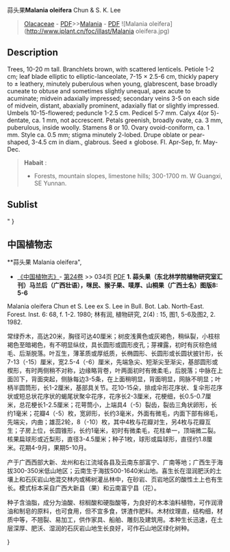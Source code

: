 蒜头果**Malania oleifera** Chun & S. K. Lee

> [Olacaceae](http://www.iplant.cn/info/Olacaceae?t=foc) - [PDF](http://www.iplant.cn/foc/pdf/Olacaceae.pdf)>>[Malania](http://www.iplant.cn/info/Malania?t=foc) - [PDF](http://www.iplant.cn/foc/pdf/Malania.pdf)
![Malania oleifera](http://www.iplant.cn/foc/illast/Malania oleifera.jpg)

## Description

Trees, 10-20 m tall. Branchlets brown, with scattered lenticels. Petiole 1-2 cm; leaf blade elliptic to elliptic-lanceolate, 7-15 × 2.5-6 cm, thickly papery to ± leathery, minutely puberulous when young, glabrescent, base broadly cuneate to obtuse and sometimes slightly unequal, apex acute to acuminate; midvein adaxially impressed; secondary veins 3-5 on each side of midvein, distant, abaxially prominent, adaxially flat or slightly impressed. Umbels 10-15-flowered; peduncle 1-2.5 cm. Pedicel 5-7 mm. Calyx 4(or 5)-dentate, ca. 1 mm, not accrescent. Petals greenish, broadly ovate, ca. 3 mm, puberulous, inside woolly. Stamens 8 or 10. Ovary ovoid-coniform, ca. 1 mm. Style ca. 0.5 mm; stigma minutely 2-lobed. Drupe oblate or pear-shaped, 3-4.5 cm in diam., glabrous. Seed ± globose. Fl. Apr-Sep, fr. May-Dec.


> **Habait** : 
>* Forests, mountain slopes, limestone hills; 300-1700 m. W Guangxi, SE Yunnan.


## Sublist
"
}
## 中国植物志



**蒜头果 Malania oleifera",


* [《中国植物志》](http://www.iplant.cn/frps)- [第24卷](http://www.iplant.cn/frps/vol/24) >> 034页 [PDF](http://www.iplant.cn/frps/pdf/24/034.pdf)
**1. 蒜头果（东北林学院植物研究室汇刊）马兰后（广西壮语），咪民、猴子果、唛厚、山桐果（广西土名）图版8: 5-6**

Malania oleifera Chun et S. Lee ex S. Lee in Bull. Bot. Lab. North-East. Forest. Inst. 6: 68, f. 1-2. 1980; 林有润, 植物研究, 2(4) : 15, 图1, 5-6及图2, 2. 1982.

常绿乔木，高达20米，胸径可达40厘米；树皮浅黄色或灰褐色，稍纵裂，小枝棕褐色至暗褐色，有不明显纵纹，具长圆形或圆形皮孔；芽裸露，初时有灰棕色绒毛、后渐脱落。叶互生，薄革质或厚纸质，长椭圆形、长圆形或长圆状披针形，长7-13（-15）厘米，宽2.5-4（-6）厘米，先端急尖、短渐尖至渐尖，基部圆形或楔形，有时两侧稍不对称，边缘略背卷，叶两面初时有微柔毛，后脱落；中脉在上面凹下，背面突起，侧脉每边3-5条，在上面稍明显，背面明显，网脉不明显；叶柄半圆筒形，长1-2厘米，基部具关节。花10-15朵，排成伞形花序状、复伞形花序状或短总状花序状的蝎尾状聚伞花序，花序长2-3厘米，花梗细，长0.5-0.7厘米，总花梗长1-2.5厘米；花萼筒小，上端具4（-5）裂齿，裂齿三角状卵形，长约1毫米；花瓣4（-5）枚，宽卵形，长约3毫米，外面有微毛，内面下部有绵毛，先端尖，内曲；雄蕊2轮，8（-10）枚，其中4枚与花瓣对生，另4枚与花瓣互生；子房上位，长圆锥形，长约1毫米，初时有微柔毛，花柱单一，顶端微二裂。核果扁球形或近梨形，直径3-4.5厘米；种子1枚，球形或扁球形，直径约1.8厘米。花期4-9月，果期5-10月。

产于广西西部大新、龙州和右江流域各县及云南东部富宁、广南等地；广西生于海拔300-350米低山地区；云南生于海拔500-1640米山地。喜生长在湿润肥沃的土壤上和石灰岩山地混交林内或稀树灌丛林中，在砂岩、页岩地区的酸性土上也有生长。模式标本采自广西大新县（果）和云南富宁县（花）。

种子含油脂，成分为油酸、棕榈酸和硬脂酸等，为良好的木本油料植物，可作润滑油和制皂的原料，也可食用，但不宜多食，饼渣作肥料。木材纹理直，结构细，材质中等，不翘裂、易加工，供作家具、船舶、雕刻及建筑用。本种生长迅速，在土层深厚、肥沃、湿润的石灰岩山地生长良好，可作石山地区绿化树种。



}